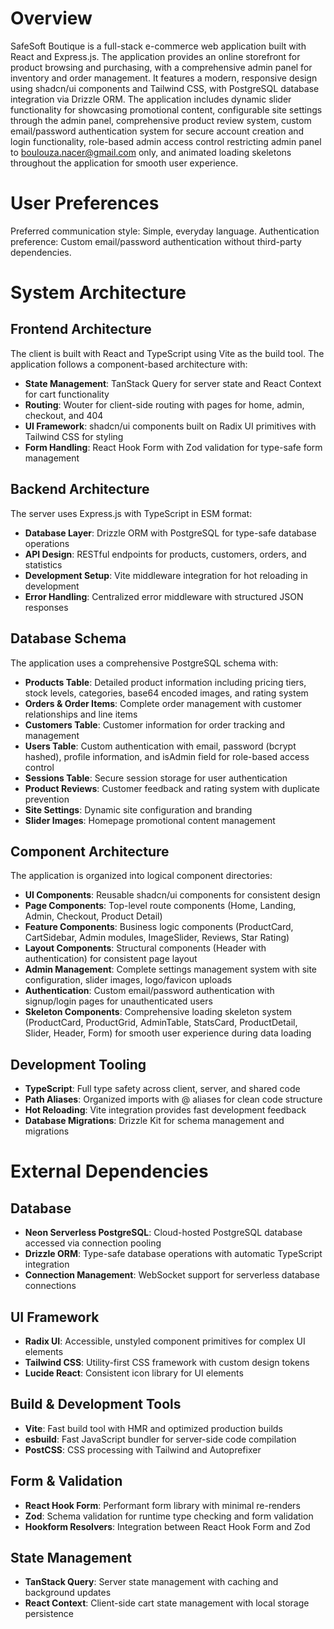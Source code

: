 # Overview

SafeSoft Boutique is a full-stack e-commerce web application built with React and Express.js. The application provides an online storefront for product browsing and purchasing, with a comprehensive admin panel for inventory and order management. It features a modern, responsive design using shadcn/ui components and Tailwind CSS, with PostgreSQL database integration via Drizzle ORM. The application includes dynamic slider functionality for showcasing promotional content, configurable site settings through the admin panel, comprehensive product review system, custom email/password authentication system for secure account creation and login functionality, role-based admin access control restricting admin panel to boulouza.nacer@gmail.com only, and animated loading skeletons throughout the application for smooth user experience.

# User Preferences

Preferred communication style: Simple, everyday language.
Authentication preference: Custom email/password authentication without third-party dependencies.

# System Architecture

## Frontend Architecture
The client is built with React and TypeScript using Vite as the build tool. The application follows a component-based architecture with:
- **State Management**: TanStack Query for server state and React Context for cart functionality
- **Routing**: Wouter for client-side routing with pages for home, admin, checkout, and 404
- **UI Framework**: shadcn/ui components built on Radix UI primitives with Tailwind CSS for styling
- **Form Handling**: React Hook Form with Zod validation for type-safe form management

## Backend Architecture
The server uses Express.js with TypeScript in ESM format:
- **Database Layer**: Drizzle ORM with PostgreSQL for type-safe database operations
- **API Design**: RESTful endpoints for products, customers, orders, and statistics
- **Development Setup**: Vite middleware integration for hot reloading in development
- **Error Handling**: Centralized error middleware with structured JSON responses

## Database Schema
The application uses a comprehensive PostgreSQL schema with:
- **Products Table**: Detailed product information including pricing tiers, stock levels, categories, base64 encoded images, and rating system
- **Orders & Order Items**: Complete order management with customer relationships and line items
- **Customers Table**: Customer information for order tracking and management
- **Users Table**: Custom authentication with email, password (bcrypt hashed), profile information, and isAdmin field for role-based access control
- **Sessions Table**: Secure session storage for user authentication
- **Product Reviews**: Customer feedback and rating system with duplicate prevention
- **Site Settings**: Dynamic site configuration and branding
- **Slider Images**: Homepage promotional content management

## Component Architecture
The application is organized into logical component directories:
- **UI Components**: Reusable shadcn/ui components for consistent design
- **Page Components**: Top-level route components (Home, Landing, Admin, Checkout, Product Detail)
- **Feature Components**: Business logic components (ProductCard, CartSidebar, Admin modules, ImageSlider, Reviews, Star Rating)
- **Layout Components**: Structural components (Header with authentication) for consistent page layout
- **Admin Management**: Complete settings management system with site configuration, slider images, logo/favicon uploads
- **Authentication**: Custom email/password authentication with signup/login pages for unauthenticated users
- **Skeleton Components**: Comprehensive loading skeleton system (ProductCard, ProductGrid, AdminTable, StatsCard, ProductDetail, Slider, Header, Form) for smooth user experience during data loading

## Development Tooling
- **TypeScript**: Full type safety across client, server, and shared code
- **Path Aliases**: Organized imports with @ aliases for clean code structure
- **Hot Reloading**: Vite integration provides fast development feedback
- **Database Migrations**: Drizzle Kit for schema management and migrations

# External Dependencies

## Database
- **Neon Serverless PostgreSQL**: Cloud-hosted PostgreSQL database accessed via connection pooling
- **Drizzle ORM**: Type-safe database operations with automatic TypeScript integration
- **Connection Management**: WebSocket support for serverless database connections

## UI Framework
- **Radix UI**: Accessible, unstyled component primitives for complex UI elements
- **Tailwind CSS**: Utility-first CSS framework with custom design tokens
- **Lucide React**: Consistent icon library for UI elements

## Build & Development Tools
- **Vite**: Fast build tool with HMR and optimized production builds
- **esbuild**: Fast JavaScript bundler for server-side code compilation
- **PostCSS**: CSS processing with Tailwind and Autoprefixer

## Form & Validation
- **React Hook Form**: Performant form library with minimal re-renders
- **Zod**: Schema validation for runtime type checking and form validation
- **Hookform Resolvers**: Integration between React Hook Form and Zod

## State Management
- **TanStack Query**: Server state management with caching and background updates
- **React Context**: Client-side cart state management with local storage persistence